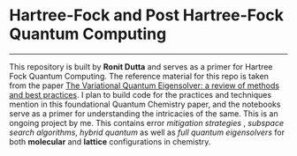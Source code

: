 # Hartree-Fock and Post Hartree-Fock Quantum Computing
---
This repository is built by **Ronit Dutta** and serves as a primer for Hartree Fock Quantum Computing. The reference material for this repo is taken from the paper [The Variational Quantum Eigensolver: a review of methods and best practices](https://arxiv.org/abs/2111.05176). I plan to build code for the practices and techniques mention in this foundational Quantum Chemistry paper, and the notebooks serve as a primer for understanding the intricacies of the same. This is an ongoing project by me. This contains error *mitigation strategies* , *subspace search algorithms*, *hybrid quantum* as well as *full quantum eigensolvers* for both **molecular** and **lattice** configurations in chemistry.
